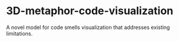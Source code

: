 # 3D-metaphor-code-visualization
A novel model for code smells visualization that addresses existing limitations.
